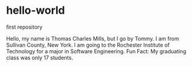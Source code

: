 # hello-world
first repository

Hello, my name is Thomas Charles Mills, but I go by Tommy.
I am from Sullivan County, New York.
I am going to the Rochester Institute of Technology for a major in Software Engineering.
Fun Fact: My graduating class was only 17 students.
